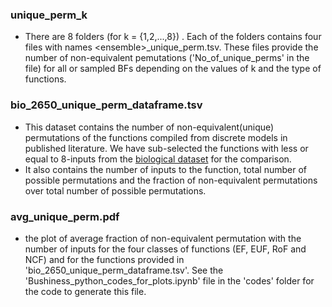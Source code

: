 ### unique_perm_k
- There are 8 folders (for k = {1,2,...,8}) . Each of the folders contains four files with names \<ensemble\>_unique_perm.tsv. These files
  provide the number of non-equivalent pemutations ('No_of_unique_perms' in the file) for all or sampled BFs depending on the values of k
  and the type of functions.
### bio_2650_unique_perm_dataframe.tsv
- This dataset contains the number of non-equivalent(unique) permutations of the functions compiled from discrete models in published literature. We have sub-selected the functions with less or equal to 8-inputs from the [biological dataset](https://github.com/asamallab/MCBF/blob/main/biological_dataset/Reference_biological_dataset.tsv) for the comparison.
- It also contains the number of inputs to the function, total number of possible permutations and the fraction of non-equivalent
permutations over total number of possible permutations.
### avg_unique_perm.pdf
- the plot of average fraction of non-equivalent permutation with the number of inputs for the four classes of functions (EF, EUF, RoF and NCF) and for the functions provided in 'bio_2650_unique_perm_dataframe.tsv'. See the 'Bushiness_python_codes_for_plots.ipynb' file in the 'codes' folder for the code to generate this file.

